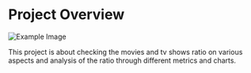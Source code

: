 # Project Overview

![Example Image](https://m.media-amazon.com/images/I/31JfJ6dXD9L.png)


This project is about checking the movies and tv shows ratio on various aspects and analysis of the ratio through different metrics and charts.
